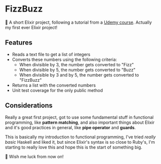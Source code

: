 # FizzBuzz

🔮 A short Elixir project, following a tutorial from a [Udemy course](https://www.udemy.com/course/elixir-e-phoenix-do-zero). Actually my first ever Elixir project!

## Features

- Reads a text file to get a list of integers
- Converts these numbers using the following criteria:
  - When divisible by 3, the number gets converted to "Fizz"
  - When divisible by 5, the number gets converted to "Buzz"
  - When divisible by 3 and by 5, the number gets converted to "FizzBuzz"
- Returns a list with the converted numbers
- Unit test coverage for the only public method

## Considerations

Really a great first project, got to use some fundamental stuff in functional programming, like **pattern matching**, and also important things about Elixir and it's good practices in general, like **pipe operator** and **guards**.

This is basically my introduction to functional programming, I've tried *really basic* Haskell and liked it, but since Elixir's syntax is so close to Ruby's, I'm starting to really love this and hope this is the start of something big.

🤞 Wish me luck from now on!
